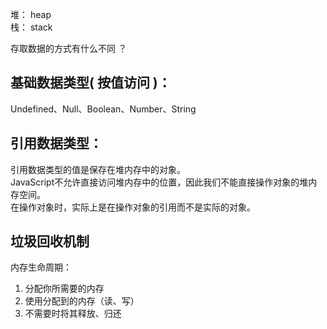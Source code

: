 堆： heap  
栈： stack

存取数据的方式有什么不同 ？

## 基础数据类型( 按值访问 )：

Undefined、Null、Boolean、Number、String

## 引用数据类型： 

引用数据类型的值是保存在堆内存中的对象。  
JavaScript不允许直接访问堆内存中的位置，因此我们不能直接操作对象的堆内存空间。  
在操作对象时，实际上是在操作对象的引用而不是实际的对象。

## 垃圾回收机制

内存生命周期：
1. 分配你所需要的内存
2. 使用分配到的内存（读、写）
3. 不需要时将其释放、归还

